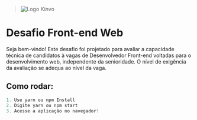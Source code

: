 > ![Logo Kinvo](https://github.com/cbfranca/kinvo-front-end-test/blob/master/logo.svg)

# Desafio Front-end Web

Seja bem-vindo! Este desafio foi projetado para avaliar a capacidade técnica de candidatos à vagas de Desenvolvedor Front-end voltadas para o desenvolvimento web, independente da senioridade. O nível de exigência da avaliação se adequa ao nível da vaga.

## Como rodar:

```js
1. Use yarn ou npm Install
2. Digite yarn ou npm start
3. Acesse a aplicação no navegador!
```
